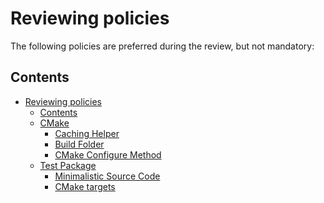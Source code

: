 # Reviewing policies

The following policies are preferred during the review, but not mandatory:

<!-- toc -->
## Contents

- [Reviewing policies](#reviewing-policies)
  - [Contents](#contents)
  - [CMake](#cmake)
    - [Caching Helper](#caching-helper)
    - [Build Folder](#build-folder)
    - [CMake Configure Method](#cmake-configure-method)
  - [Test Package](#test-package)
    - [Minimalistic Source Code](#minimalistic-source-code)
    - [CMake targets](#cmake-targets)
